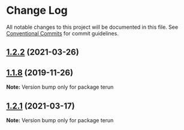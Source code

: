 # Change Log

All notable changes to this project will be documented in this file.
See [Conventional Commits](https://conventionalcommits.org) for commit guidelines.

## [1.2.2](https://github.com/raphaelkieling/terun/compare/v1.2.1...v1.2.2) (2021-03-26)



## [1.1.8](https://github.com/raphaelkieling/terun/compare/v1.1.8-alpha.0...v1.1.8) (2019-11-26)

**Note:** Version bump only for package terun





## [1.2.1](https://github.com/raphaelkieling/terun/compare/v1.2.1-alpha.0...v1.2.1) (2021-03-17)

**Note:** Version bump only for package terun
